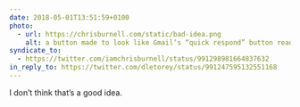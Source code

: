 ```yaml
---
date: 2018-05-01T13:51:59+0100
photo:
  - url: https://chrisburnell.com/static/bad-idea.png
    alt: a button made to look like Gmail’s “quick respond” button reading “I don’t think that’s a good idea.”
syndicate_to:
  - https://twitter.com/iamchrisburnell/status/991298981664837632
in_reply_to: https://twitter.com/dletorey/status/991247595132551168
---
```


I don’t think that’s a good idea.
